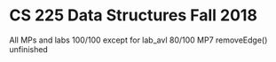 # CS 225 Data Structures Fall 2018

All MPs and labs 100/100 except for lab_avl 80/100
MP7 removeEdge() unfinished
